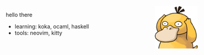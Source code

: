 <img src="./notlikeduck.png" align="right">

hello there

* learning: koka, ocaml, haskell
* tools: neovim, kitty
